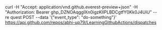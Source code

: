 curl -H "Accept: application/vnd.github.everest-preview+json" -H "Authorization: Bearer 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" --re
quest POST --data '{"event_type": "do-something"}' https://api.github.com/repos/abhi-up79/LearningGithubActions/dispatches
